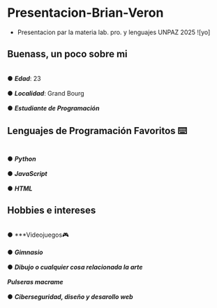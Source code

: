 # Presentacion-Brian-Veron
- Presentacion par la materia lab. pro. y lenguajes UNPAZ 2025
  ![yo]
## Buenass, un poco sobre mi
<br>● ***Edad***: 23 <br>
<br>● ***Localidad***: Grand Bourg<br>
<br>● ***Estudiante de Programación***<br>
## Lenguajes de Programación Favoritos ⌨️
<br>● ***Python***<br>
<br>● ***JavaScript***<br>
<br>● ***HTML***<br>
## Hobbies e intereses
<br>● ***Videojuegos🎮<br>
<br>● ***Gimnasio***<br>
<br>● ***Dibujo o cualquier cosa relacionada la arte*** <br>
<br> ***Pulseras macrame***<br>
<br>● ***Ciberseguridad, diseño y desarollo web***<br>
